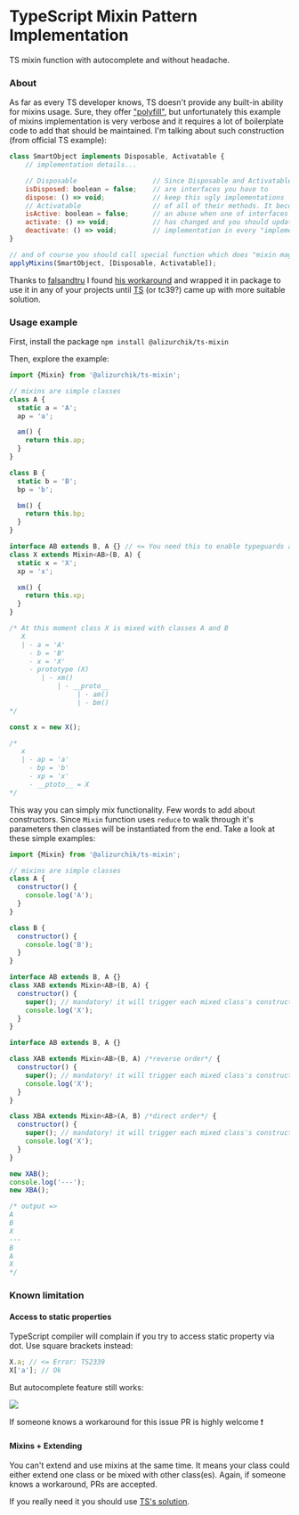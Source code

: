 # TypeScript Mixin Pattern Implementation
TS mixin function with autocomplete and without headache.

### About
As far as every TS developer knows, TS doesn't provide any built-in ability for mixins usage.
Sure, they offer ["polyfill"](https://www.typescriptlang.org/docs/handbook/mixins.html), but 
unfortunately this example of mixins implementation is very verbose and it requires a lot of boilerplate code to add that should be maintained.
I'm talking about such construction (from official TS example):

```javascript
class SmartObject implements Disposable, Activatable {
    // implementation details...

    // Disposable                   // Since Disposable and Activatable 
    isDisposed: boolean = false;    // are interfaces you have to
    dispose: () => void;            // keep this ugly implementations
    // Activatable                  // of all of their methods. It becomes 
    isActive: boolean = false;      // an abuse when one of interfaces 
    activate: () => void;           // has changed and you should update
    deactivate: () => void;         // implementation in every "implementers"
}

// and of course you should call special function which does "mixin magic"
applyMixins(SmartObject, [Disposable, Activatable]);
```

Thanks to [falsandtru](https://github.com/falsandtru) I found [his workaround](https://github.com/Microsoft/TypeScript/issues/2919#issuecomment-225398629)
and wrapped it in package to use it in any of your projects until [TS](https://github.com/Microsoft/TypeScript/issues/2919) (or tc39?) came up with 
more suitable solution.

### Usage example

First, install the package `npm install @alizurchik/ts-mixin`

Then, explore the example:

```javascript
import {Mixin} from '@alizurchik/ts-mixin';

// mixins are simple classes
class A {
  static a = 'A';
  ap = 'a';

  am() {
    return this.ap;
  }
}

class B {
  static b = 'B';
  bp = 'b';

  bm() {
    return this.bp;
  }
}

interface AB extends B, A {} // <= You need this to enable typeguards and autocomplete features
class X extends Mixin<AB>(B, A) {
  static x = 'X';
  xp = 'x';

  xm() {
    return this.xp;
  }
}

/* At this moment class X is mixed with classes A and B
   X
   | - a = 'A'
     - b = 'B'
     - x = 'X'
     - prototype (X)
        | - xm()
            | - __proto__
                 | - am()
                 | - bm()
*/

const x = new X();

/*
   x
   | - ap = 'a'
     - bp = 'b'
     - xp = 'x'
     - __ptoto__ = X
*/
```

This way you can simply mix functionality. Few words to add about constructors. Since `Mixin` function uses
`reduce` to walk through it's parameters then classes will be instantiated from the end. Take a look at these 
simple examples:

```javascript
import {Mixin} from '@alizurchik/ts-mixin';

// mixins are simple classes
class A {
  constructor() {
    console.log('A');
  }
}

class B {
  constructor() {
    console.log('B');
  }
}

interface AB extends B, A {}
class XAB extends Mixin<AB>(B, A) {
  constructor() {
    super(); // mandatory! it will trigger each mixed class's constructor
    console.log('X');
  }
}

interface AB extends B, A {}

class XAB extends Mixin<AB>(B, A) /*reverse order*/ { 
  constructor() {
    super(); // mandatory! it will trigger each mixed class's constructor
    console.log('X');
  }
}

class XBA extends Mixin<AB>(A, B) /*direct order*/ {
  constructor() {
    super(); // mandatory! it will trigger each mixed class's constructor
    console.log('X');
  }
}

new XAB();
console.log('---');
new XBA();

/* output =>
A
B
X
---
B
A
X
*/
```

### Known limitation

#### Access to static properties
TypeScript compiler will complain if you try to access static property via dot. Use square brackets instead:

```javascript
X.a; // <= Error: TS2339
X['a']; // Ok
```

But autocomplete feature still works:

![](docs/autocomplete_static_prop.gif)

If someone knows a workaround for this issue PR is highly welcome :exclamation:

#### Mixins + Extending
You can't extend and use mixins at the same time. It means your class could either extend one class
or be mixed with other class(es). Again, if someone knows a workaround, PRs are accepted. 

If you really need it you should use [TS's solution](https://www.typescriptlang.org/docs/handbook/mixins.html).
